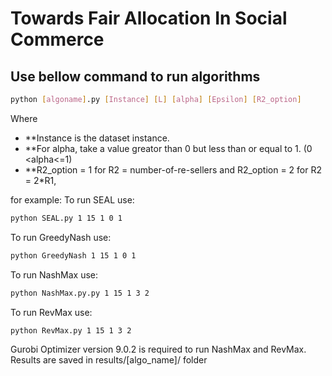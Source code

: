 # Towards Fair Allocation In Social Commerce
## Use bellow command to run algorithms
```bash
python [algoname].py [Instance] [L] [alpha] [Epsilon] [R2_option]
```
Where 
- **Instance is the dataset instance.
- **For alpha, take a value greator than 0 but less than or equal to 1. (0 <alpha<=1)
- **R2_option = 1 for R2 = number-of-re-sellers and R2_option = 2 for R2 = 2*R1, 


for example:
To run SEAL use:
```bash
python SEAL.py 1 15 1 0 1
```

To run GreedyNash use:
```bash
python GreedyNash 1 15 1 0 1
```

To run NashMax use:
```bash
python NashMax.py.py 1 15 1 3 2
```

To run RevMax use:
```bash
python RevMax.py 1 15 1 3 2
```

Gurobi Optimizer version 9.0.2 is required to run NashMax and RevMax.
Results are saved in results/[algo_name]/ folder
